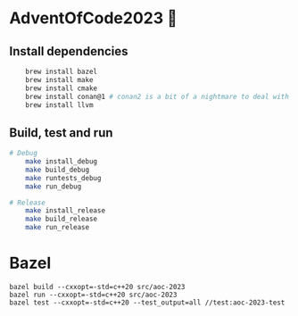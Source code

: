 # AdventOfCode2023 🎄

## Install dependencies

```bash
    brew install bazel
    brew install make
    brew install cmake
    brew install conan@1 # conan2 is a bit of a nightmare to deal with
    brew install llvm
```

## Build, test and run

```bash
# Debug
    make install_debug
    make build_debug
    make runtests_debug
    make run_debug

# Release
    make install_release
    make build_release
    make run_release
```


# Bazel 

```
bazel build --cxxopt=-std=c++20 src/aoc-2023
bazel run --cxxopt=-std=c++20 src/aoc-2023
bazel test --cxxopt=-std=c++20 --test_output=all //test:aoc-2023-test
```